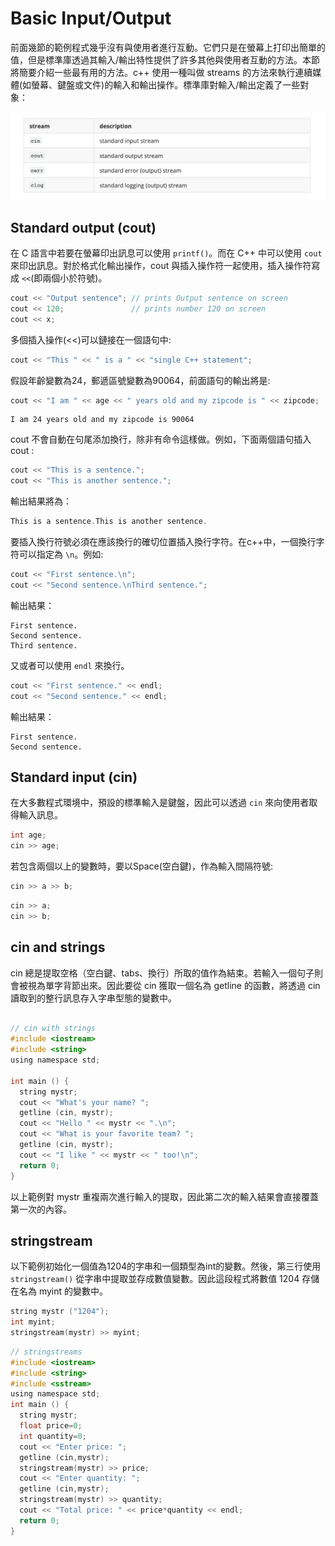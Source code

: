# Basic Input/Output
前面幾節的範例程式幾乎沒有與使用者進行互動。它們只是在螢幕上打印出簡單的值，但是標準庫透過其輸入/輸出特性提供了許多其他與使用者互動的方法。本節將簡要介紹一些最有用的方法。c++ 使用一種叫做 streams 的方法來執行連續媒體(如螢幕、鍵盤或文件)的輸入和輸出操作。標準庫對輸入/輸出定義了一些對象：

![](./screenshoot/img5-1.png)

## Standard output (cout)
在 C 語言中若要在螢幕印出訊息可以使用 `printf()`。而在 C++ 中可以使用 `cout` 來印出訊息。對於格式化輸出操作，cout 與插入操作符一起使用，插入操作符寫成 `<<`(即兩個小於符號)。

```c
cout << "Output sentence"; // prints Output sentence on screen
cout << 120;               // prints number 120 on screen
cout << x; 
```

多個插入操作(<<)可以鏈接在一個語句中:

```c
cout << "This " << " is a " << "single C++ statement";
```

假設年齡變數為24，郵遞區號變數為90064，前面語句的輸出將是:

```c
cout << "I am " << age << " years old and my zipcode is " << zipcode;
```

```
I am 24 years old and my zipcode is 90064
```

cout 不會自動在句尾添加換行，除非有命令這樣做。例如，下面兩個語句插入 cout :

```c
cout << "This is a sentence.";
cout << "This is another sentence.";
```

輸出結果將為：

```c
This is a sentence.This is another sentence.
```

要插入換行符號必須在應該換行的確切位置插入換行字符。在c++中，一個換行字符可以指定為 `\n`。例如:

```c
cout << "First sentence.\n";
cout << "Second sentence.\nThird sentence.";
```

輸出結果：

```
First sentence.
Second sentence.
Third sentence.
```

又或者可以使用 `endl` 來換行。

```c
cout << "First sentence." << endl;
cout << "Second sentence." << endl;
```

輸出結果：

```
First sentence.
Second sentence.
```

## Standard input (cin)
在大多數程式環境中，預設的標準輸入是鍵盤，因此可以透過 `cin` 來向使用者取得輸入訊息。

```c
int age;
cin >> age;
```

若包含兩個以上的變數時，要以Space(空白鍵)，作為輸入間隔符號:

```c
cin >> a >> b;
```

```c
cin >> a;
cin >> b;
```

## cin and strings
cin 總是提取空格（空白鍵、tabs、換行）所取的值作為結束。若輸入一個句子則會被視為單字背節出來。因此要從 cin 獲取一個名為 getline 的函數，將透過 cin 讀取到的整行訊息存入字串型態的變數中。

```c
 
// cin with strings
#include <iostream>
#include <string>
using namespace std;

int main () {
  string mystr;
  cout << "What's your name? ";
  getline (cin, mystr);
  cout << "Hello " << mystr << ".\n";
  cout << "What is your favorite team? ";
  getline (cin, mystr);
  cout << "I like " << mystr << " too!\n";
  return 0;
}
```

以上範例對 mystr 重複兩次進行輸入的提取，因此第二次的輸入結果會直接覆蓋第一次的內容。

## stringstream
以下範例初始化一個值為1204的字串和一個類型為int的變數。然後，第三行使用 `stringstream()` 從字串中提取並存成數值變數。因此這段程式將數值 1204 存儲在名為 myint 的變數中。

```c
string mystr ("1204");
int myint;
stringstream(mystr) >> myint;
```

```c
// stringstreams
#include <iostream>
#include <string>
#include <sstream>
using namespace std;
int main () {
  string mystr;
  float price=0;
  int quantity=0;
  cout << "Enter price: ";
  getline (cin,mystr);
  stringstream(mystr) >> price;
  cout << "Enter quantity: ";
  getline (cin,mystr);
  stringstream(mystr) >> quantity;
  cout << "Total price: " << price*quantity << endl;
  return 0;
}
```